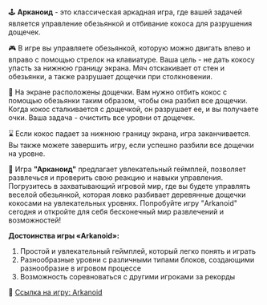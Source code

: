 🕹 **Арканоид** - это классическая аркадная игра, где вашей задачей является управление обезьянкой и отбивание кокоса для разрушения дощечек.

🎮 В игре вы управляете обезьянкой, которую можно двигать влево и вправо с помощью стрелок на клавиатуре. Ваша цель - не дать кокосу упасть за нижнюю границу экрана. Мяч отскакивает от стен и обезьянки, а также разрушает дощечки при столкновении.

🎯 На экране расположены дощечки. Вам нужно отбить кокос с помощью обезьянки таким образом, чтобы она разбил все дощечки. Когда кокос сталкивается с дощечкой, он разрушает ее, и вы получаете очки. Ваша задача - очистить все уровни от дощечек.

⌛️ Если кокос падает за нижнюю границу экрана, игра заканчивается. Вы также можете завершить игру, если успешно разбили все дощечки на уровне.

🎉 Игра **"Арканоид"** предлагает увлекательный геймплей, позволяет развлечься и проверить свою реакцию и навыки управления. Погрузитесь в захватывающий игровой мир, где вы будете управлять веселой обезьянкой, которая ловко разбивает деревянные дощечки кокосами на увлекательных уровнях. Попробуйте игру "Arkanoid" сегодня и откройте для себя бесконечный мир развлечений и возможностей!

**Достоинства игры «Arkanoid»:**
1. Простой и увлекательный геймплей, который легко понять и играть
2. Разнообразные уровни с различными типами блоков, создающими разнообразие в игровом процессе
3. Возможность соревноваться с другими игроками за рекорды

🔗 [Ссылка на игру: Arkanoid](https://play.arkanoid.online/?lang=ru)
